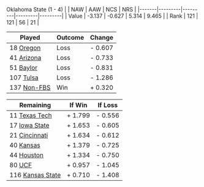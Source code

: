 Oklahoma State (1 - 4)
|       |   NAW   |   AAW   |   NCS   |   NRS   |
|-------|---------|---------|---------|---------|
| Value |  -3.137 |  -0.627 |   5.314 |   9.465 |
| Rank  |     121 |     121 |      56 |      21 |

| Played                    | Outcome    |  Change  |
|---------------------------|------------|----------|
|  18 [Oregon                ](Oregon)| Loss       | -  0.607 |
|  41 [Arizona               ](Arizona)| Loss       | -  0.733 |
|  51 [Baylor                ](Baylor)| Loss       | -  0.831 |
| 107 [Tulsa                 ](Tulsa)| Loss       | -  1.286 |
| 137 [Non-FBS               ](NonFBS)| Win        | +  0.320 |

| Remaining                 |  If Win  |  If Loss |
|---------------------------|----------|----------|
|  11 [Texas Tech            ](TexasTech)| +  1.799 | -  0.556 |
|  17 [Iowa State            ](IowaState)| +  1.653 | -  0.605 |
|  21 [Cincinnati            ](Cincinnati)| +  1.634 | -  0.612 |
|  40 [Kansas                ](Kansas)| +  1.379 | -  0.725 |
|  44 [Houston               ](Houston)| +  1.334 | -  0.750 |
|  80 [UCF                   ](UCF)| +  0.957 | -  1.045 |
| 116 [Kansas State          ](KansasState)| +  0.710 | -  1.408 |

